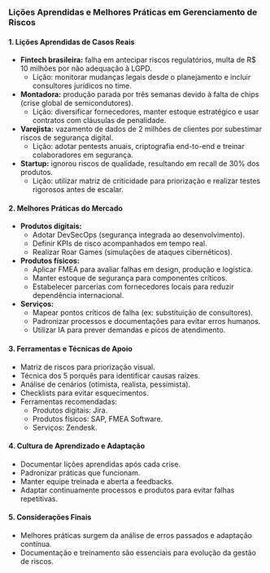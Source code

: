 ### Lições Aprendidas e Melhores Práticas em Gerenciamento de Riscos

#### 1. Lições Aprendidas de Casos Reais

- **Fintech brasileira:** falha em antecipar riscos regulatórios, multa de R$ 10 milhões por não adequação à LGPD.
  - Lição: monitorar mudanças legais desde o planejamento e incluir consultores jurídicos no time.
- **Montadora:** produção parada por três semanas devido à falta de chips (crise global de semicondutores).
  - Lição: diversificar fornecedores, manter estoque estratégico e usar contratos com cláusulas de penalidade.
- **Varejista:** vazamento de dados de 2 milhões de clientes por subestimar riscos de segurança digital.
  - Lição: adotar pentests anuais, criptografia end-to-end e treinar colaboradores em segurança.
- **Startup:** ignorou riscos de qualidade, resultando em recall de 30% dos produtos.
  - Lição: utilizar matriz de criticidade para priorização e realizar testes rigorosos antes de escalar.

#### 2. Melhores Práticas do Mercado

- **Produtos digitais:**
  - Adotar DevSecOps (segurança integrada ao desenvolvimento).
  - Definir KPIs de risco acompanhados em tempo real.
  - Realizar Roar Games (simulações de ataques cibernéticos).
- **Produtos físicos:**
  - Aplicar FMEA para avaliar falhas em design, produção e logística.
  - Manter estoque de segurança para componentes críticos.
  - Estabelecer parcerias com fornecedores locais para reduzir dependência internacional.
- **Serviços:**
  - Mapear pontos críticos de falha (ex: substituição de consultores).
  - Padronizar processos e documentações para evitar erros humanos.
  - Utilizar IA para prever demandas e picos de atendimento.

#### 3. Ferramentas e Técnicas de Apoio

- Matriz de riscos para priorização visual.
- Técnica dos 5 porquês para identificar causas raízes.
- Análise de cenários (otimista, realista, pessimista).
- Checklists para evitar esquecimentos.
- Ferramentas recomendadas:
  - Produtos digitais: Jira.
  - Produtos físicos: SAP, FMEA Software.
  - Serviços: Zendesk.

#### 4. Cultura de Aprendizado e Adaptação

- Documentar lições aprendidas após cada crise.
- Padronizar práticas que funcionam.
- Manter equipe treinada e aberta a feedbacks.
- Adaptar continuamente processos e produtos para evitar falhas repetitivas.

#### 5. Considerações Finais

- Melhores práticas surgem da análise de erros passados e adaptação contínua.
- Documentação e treinamento são essenciais para evolução da gestão de riscos.
